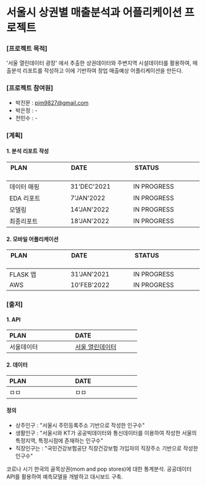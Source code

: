 # 서울시 상권별 매출분석과 어플리케이션 프로젝트

### [프로젝트 목적]
'서울 열린데이터 광장' 에서 추출한 상권데이터와 주변지역 시설데이터를 활용하여, 
매출분석 리포트를 작성하고 이에 기반하여 창업 매출예상 어플리케이션을 만든다. 

### [프로젝트 참여원]
- 박진문 : pjm9827@gmail.com
- 박은정 : - 
- 전민수 : - 

### [계획]
#### 1. 분석 리포트 작성 
| PLAN &nbsp; &nbsp; &nbsp; &nbsp; &nbsp; &nbsp; &nbsp; &nbsp; &nbsp; &nbsp; &nbsp; &nbsp; &nbsp;| DATE &nbsp; &nbsp; &nbsp; &nbsp; &nbsp; &nbsp; &nbsp; &nbsp; &nbsp; &nbsp; &nbsp; &nbsp; &nbsp;| STATUS &nbsp; &nbsp; &nbsp; &nbsp; &nbsp; &nbsp; &nbsp; &nbsp; &nbsp; &nbsp; &nbsp; &nbsp; &nbsp;|
| --- | --- | --- |
| 데이터 매핑 | 31'DEC'2021 | IN PROGRESS |
| EDA 리포트 | 7'JAN'2022 | IN PROGRESS |
| 모델링 | 14'JAN'2022 | IN PROGRESS |
| 최종리포트 | 18'JAN'2022 | IN PROGRESS |

#### 2. 모바일 어플리케이션
| PLAN &nbsp; &nbsp; &nbsp; &nbsp; &nbsp; &nbsp; &nbsp; &nbsp; &nbsp; &nbsp; &nbsp; &nbsp; &nbsp;| DATE &nbsp; &nbsp; &nbsp; &nbsp; &nbsp; &nbsp; &nbsp; &nbsp; &nbsp; &nbsp; &nbsp; &nbsp; &nbsp;| STATUS &nbsp; &nbsp; &nbsp; &nbsp; &nbsp; &nbsp; &nbsp; &nbsp; &nbsp; &nbsp; &nbsp; &nbsp; &nbsp;|
| --- | --- | --- |
| FLASK 앱 | 31'JAN'2021 | IN PROGRESS |
| AWS | 10'FEB'2022 | IN PROGRESS |

### [출저]
#### 1. API
| PLAN &nbsp; &nbsp; &nbsp; &nbsp; &nbsp; &nbsp; &nbsp; &nbsp; &nbsp; &nbsp; &nbsp; &nbsp; &nbsp;| DATE &nbsp; &nbsp; &nbsp; &nbsp; &nbsp; &nbsp; &nbsp; &nbsp; &nbsp; &nbsp; &nbsp; &nbsp; &nbsp;|
| --- | --- |
| 서울데이터 | [서울 열린데이터] |

#### 2. 데이터
| PLAN &nbsp; &nbsp; &nbsp; &nbsp; &nbsp; &nbsp; &nbsp; &nbsp; &nbsp; &nbsp; &nbsp; &nbsp; &nbsp;| DATE &nbsp; &nbsp; &nbsp; &nbsp; &nbsp; &nbsp; &nbsp; &nbsp; &nbsp; &nbsp; &nbsp; &nbsp; &nbsp;|
| --- | --- |
| ㅁㅁ| ㅁㅁ |
#### 정의 
- 상주인구 : "서울시 주민등록주소 기반으로 작성한 인구수" 
- 생활인구 : "서울시와 KT가 공공빅데이터와 통신데이터를 이용하여 작성한 서울의 특정지역, 특정시점에 존재하는 인구수" 
- 직장인구는 : "국민건강보험공단 직장건강보험 가입자의 직장주소 기반으로 작성한 인구수"

[서울 열린데이터]:http://data.seoul.go.kr/dataList/datasetList.do

코로나 시기 한국의 골목상권(mom and pop stores)에 대한 통계분석. 공공데이터 API를 활용하여 예측모델을 개발하고 대시보드 구축.
